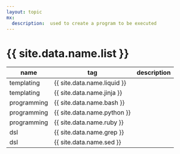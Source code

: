 ```yaml
---
layout: topic
mx:
  description:  used to create a program to be executed 
---
```




# {{ site.data.name.list }}

|name|tag|description|
|-|-|-|
|templating|{{ site.data.name.liquid }}||
|templating|{{ site.data.name.jinja }}||
|programming|{{ site.data.name.bash }}||
|programming|{{ site.data.name.python }}||
|programming|{{ site.data.name.ruby }}||
|dsl|{{ site.data.name.grep }}||
|dsl|{{ site.data.name.sed }}||

